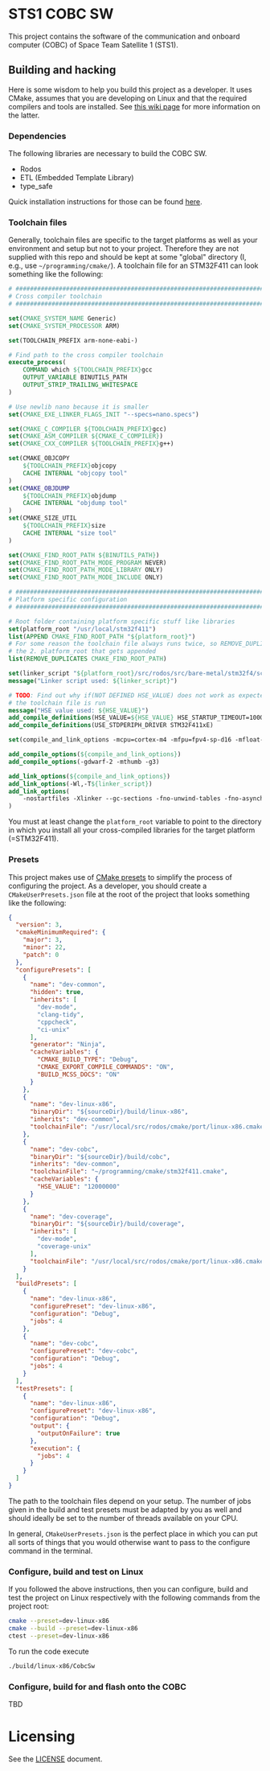 # STS1 COBC SW

This project contains the software of the communication and onboard computer (COBC) of Space Team
Satellite 1 (STS1).


## Building and hacking

Here is some wisdom to help you build this project as a developer. It uses CMake, assumes that you
are developing on Linux and that the required compilers and tools are installed. See [this wiki
page](https://wiki.tust.at/books/sts1/page/setup-compilers-and-tools#bkmrk-gnu-arm-embedded-too) for
more information on the latter.


### Dependencies

The following libraries are necessary to build the COBC SW.

- Rodos
- ETL (Embedded Template Library)
- type_safe

Quick installation instructions for those can be found
[here](https://wiki.tust.at/books/sts1/page/setup-libraries).


### Toolchain files

Generally, toolchain files are specific to the target platforms as well as your environment and
setup but not to your project. Therefore they are not supplied with this repo and should be kept at
some "global" directory (I, e.g., use `~/programming/cmake/`). A toolchain file for an STM32F411 can
look something like the following:

```cmake
# ##################################################################################################
# Cross compiler toolchain
# ##################################################################################################

set(CMAKE_SYSTEM_NAME Generic)
set(CMAKE_SYSTEM_PROCESSOR ARM)

set(TOOLCHAIN_PREFIX arm-none-eabi-)

# Find path to the cross compiler toolchain
execute_process(
    COMMAND which ${TOOLCHAIN_PREFIX}gcc
    OUTPUT_VARIABLE BINUTILS_PATH
    OUTPUT_STRIP_TRAILING_WHITESPACE
)

# Use newlib nano because it is smaller
set(CMAKE_EXE_LINKER_FLAGS_INIT "--specs=nano.specs")

set(CMAKE_C_COMPILER ${TOOLCHAIN_PREFIX}gcc)
set(CMAKE_ASM_COMPILER ${CMAKE_C_COMPILER})
set(CMAKE_CXX_COMPILER ${TOOLCHAIN_PREFIX}g++)

set(CMAKE_OBJCOPY
    ${TOOLCHAIN_PREFIX}objcopy
    CACHE INTERNAL "objcopy tool"
)
set(CMAKE_OBJDUMP
    ${TOOLCHAIN_PREFIX}objdump
    CACHE INTERNAL "objdump tool"
)
set(CMAKE_SIZE_UTIL
    ${TOOLCHAIN_PREFIX}size
    CACHE INTERNAL "size tool"
)

set(CMAKE_FIND_ROOT_PATH ${BINUTILS_PATH})
set(CMAKE_FIND_ROOT_PATH_MODE_PROGRAM NEVER)
set(CMAKE_FIND_ROOT_PATH_MODE_LIBRARY ONLY)
set(CMAKE_FIND_ROOT_PATH_MODE_INCLUDE ONLY)

# ##################################################################################################
# Platform specific configuration
# ##################################################################################################

# Root folder containing platform specific stuff like libraries
set(platform_root "/usr/local/stm32f411")
list(APPEND CMAKE_FIND_ROOT_PATH "${platform_root}")
# For some reason the toolchain file always runs twice, so REMOVE_DUPLICATES is used to get rid of
# the 2. platform_root that gets appended
list(REMOVE_DUPLICATES CMAKE_FIND_ROOT_PATH)

set(linker_script "${platform_root}/src/rodos/src/bare-metal/stm32f4/scripts/stm32f411xe_flash.ld")
message("Linker script used: ${linker_script}")

# TODO: Find out why if(NOT DEFINED HSE_VALUE) does not work as expected and fails the second time
# the toolchain file is run
message("HSE value used: ${HSE_VALUE}")
add_compile_definitions(HSE_VALUE=${HSE_VALUE} HSE_STARTUP_TIMEOUT=10000000)
add_compile_definitions(USE_STDPERIPH_DRIVER STM32F411xE)

set(compile_and_link_options -mcpu=cortex-m4 -mfpu=fpv4-sp-d16 -mfloat-abi=softfp)

add_compile_options(${compile_and_link_options})
add_compile_options(-gdwarf-2 -mthumb -g3)

add_link_options(${compile_and_link_options})
add_link_options(-Wl,-T${linker_script})
add_link_options(
    -nostartfiles -Xlinker --gc-sections -fno-unwind-tables -fno-asynchronous-unwind-tables
)
```

You must at least change the `platform_root` variable to point to the directory in which you install
all your cross-compiled libraries for the target platform (=STM32F411).


### Presets

This project makes use of [CMake
presets](https://cmake.org/cmake/help/latest/manual/cmake-presets.7.html) to simplify the process of
configuring the project. As a developer, you should create a `CMakeUserPresets.json` file at the
root of the project that looks something like the following:

```json
{
  "version": 3,
  "cmakeMinimumRequired": {
    "major": 3,
    "minor": 22,
    "patch": 0
  },
  "configurePresets": [
    {
      "name": "dev-common",
      "hidden": true,
      "inherits": [
        "dev-mode",
        "clang-tidy",
        "cppcheck",
        "ci-unix"
      ],
      "generator": "Ninja",
      "cacheVariables": {
        "CMAKE_BUILD_TYPE": "Debug",
        "CMAKE_EXPORT_COMPILE_COMMANDS": "ON",
        "BUILD_MCSS_DOCS": "ON"
      }
    },
    {
      "name": "dev-linux-x86",
      "binaryDir": "${sourceDir}/build/linux-x86",
      "inherits": "dev-common",
      "toolchainFile": "/usr/local/src/rodos/cmake/port/linux-x86.cmake"
    },
    {
      "name": "dev-cobc",
      "binaryDir": "${sourceDir}/build/cobc",
      "inherits": "dev-common",
      "toolchainFile": "~/programming/cmake/stm32f411.cmake",
      "cacheVariables": {
        "HSE_VALUE": "12000000"
      }
    },
    {
      "name": "dev-coverage",
      "binaryDir": "${sourceDir}/build/coverage",
      "inherits": [
        "dev-mode",
        "coverage-unix"
      ],
      "toolchainFile": "/usr/local/src/rodos/cmake/port/linux-x86.cmake"
    }
  ],
  "buildPresets": [
    {
      "name": "dev-linux-x86",
      "configurePreset": "dev-linux-x86",
      "configuration": "Debug",
      "jobs": 4
    },
    {
      "name": "dev-cobc",
      "configurePreset": "dev-cobc",
      "configuration": "Debug",
      "jobs": 4
    }
  ],
  "testPresets": [
    {
      "name": "dev-linux-x86",
      "configurePreset": "dev-linux-x86",
      "configuration": "Debug",
      "output": {
        "outputOnFailure": true
      },
      "execution": {
        "jobs": 4
      }
    }
  ]
}
```

The path to the toolchain files depend on your setup. The number of jobs given in the build and test
presets must be adapted by you as well and should ideally be set to the number of threads available
on your CPU.

In general, `CMakeUserPresets.json` is the perfect place in which you can put all sorts of things
that you would otherwise want to pass to the configure command in the terminal.


### Configure, build and test on Linux

If you followed the above instructions, then you can configure, build and test the project on Linux
respectively with the following commands from the project root:

```sh
cmake --preset=dev-linux-x86
cmake --build --preset=dev-linux-x86
ctest --preset=dev-linux-x86
```

To run the code execute

```sh
./build/linux-x86/CobcSw
```


### Configure, build for and flash onto the COBC

TBD


# Licensing

See the [LICENSE](LICENSE.md) document.
